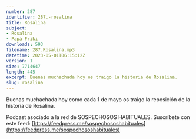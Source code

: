 ```yaml
---
number: 287
identifier: 287.-rosalina
title: Rosalina
subject:
- Rosalina
- Papá Friki
downloads: 593
filename: 287.Rosalina.mp3
datetime: 2023-05-01T06:15:12Z
version: 1
size: 7714647
length: 445
excerpt: Buenas muchachada hoy os traigo la historia de Rosalina.
slug: rosalina
---
```

Buenas muchachada hoy como cada 1 de mayo os traigo la reposición de la historia de Rosalina.

Podcast asociado a la red de SOSPECHOSOS HABITUALES. Suscríbete con este feed: [https://feedpress.me/sospechososhabituales](https://feedpress.me/sospechososhabituales)